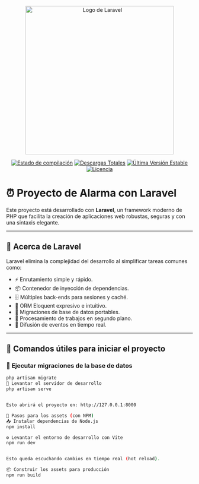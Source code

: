 <p align="center"><a href="https://laravel.com" target="_blank"><img src="https://raw.githubusercontent.com/laravel/art/master/logo-lockup/5%20SVG/2%20CMYK/1%20Full%20Color/laravel-logolockup-cmyk-red.svg" width="400" alt="Logo de Laravel"></a></p>

<p align="center">
<a href="https://github.com/laravel/framework/actions"><img src="https://github.com/laravel/framework/workflows/tests/badge.svg" alt="Estado de compilación"></a>
<a href="https://packagist.org/packages/laravel/framework"><img src="https://img.shields.io/packagist/dt/laravel/framework" alt="Descargas Totales"></a>
<a href="https://packagist.org/packages/laravel/framework"><img src="https://img.shields.io/packagist/v/laravel/framework" alt="Última Versión Estable"></a>
<a href="https://packagist.org/packages/laravel/framework"><img src="https://img.shields.io/packagist/l/laravel/framework" alt="Licencia"></a>
</p>

# ⏰ Proyecto de Alarma con Laravel

Este proyecto está desarrollado con **Laravel**, un framework moderno de PHP que facilita la creación de aplicaciones web robustas, seguras y con una sintaxis elegante.  

---

## 📖 Acerca de Laravel

Laravel elimina la complejidad del desarrollo al simplificar tareas comunes como:

- ⚡ Enrutamiento simple y rápido.  
- 📦 Contenedor de inyección de dependencias.  
- 🗄️ Múltiples back-ends para sesiones y caché.  
- 📝 ORM Eloquent expresivo e intuitivo.  
- 🔄 Migraciones de base de datos portables.  
- 🧵 Procesamiento de trabajos en segundo plano.  
- 📡 Difusión de eventos en tiempo real.  

---

## 🚀 Comandos útiles para iniciar el proyecto

### 🔹 Ejecutar migraciones de la base de datos
```bash
php artisan migrate
🔹 Levantar el servidor de desarrollo
php artisan serve


Esto abrirá el proyecto en: http://127.0.0.1:8000

🔹 Pasos para los assets (con NPM)
📥 Instalar dependencias de Node.js
npm install

⚙️ Levantar el entorno de desarrollo con Vite
npm run dev


Esto queda escuchando cambios en tiempo real (hot reload).

📦 Construir los assets para producción
npm run build
